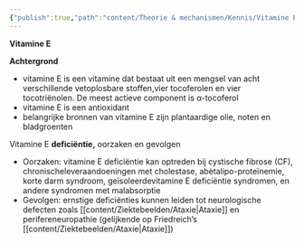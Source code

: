 ```yaml
---
{"publish":true,"path":"content/Theorie & mechanismen/Kennis/Vitamine E.md","permalink":"/content/theorie-and-mechanismen/kennis/vitamine-e/"}
---
```


**Vitamine E**

**Achtergrond**

- vitamine E is een vitamine dat bestaat uit een mengsel van acht verschillende vetoplosbare stoffen,vier tocoferolen en vier tocotriënolen. De meest actieve component is α-tocoferol
- vitamine E is een antioxidant
- belangrijke bronnen van vitamine E zijn plantaardige olie, noten en bladgroenten

Vitamine E **deficiëntie,** oorzaken en gevolgen

- Oorzaken: vitamine E deficiëntie kan optreden bij cystische fibrose (CF), chronischeleveraandoeningen met cholestase, abètalipo-proteïnemie, korte darm syndroom, geïsoleerdevitamine E deficiëntie syndromen, en andere syndromen met malabsorptie
- Gevolgen: ernstige deficiënties kunnen leiden tot neurologische defecten zoals [[content/Ziektebeelden/Ataxie\|Ataxie]] en perifereneuropathie (gelijkende op Friedreich’s [[content/Ziektebeelden/Ataxie\|Ataxie]])